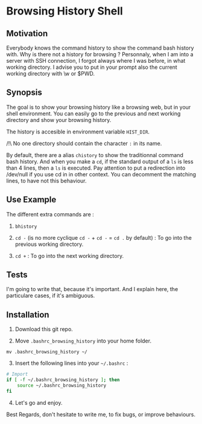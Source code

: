 # Browsing History Shell

## Motivation

Everybody knows the command history to show the command bash history with. Why is there not a history for browsing ? Personnaly, when I am into a server with SSH connection, I forgot always where I was before, in what working directory. I advise you to put in your prompt also the current working directory with \w or $PWD.

## Synopsis

The goal is to show your browsing history like a browsing web, but in your shell environment. You can easily go to the previous and next working directory and show your browsing history. 

The history is accesible in environment variable `HIST_DIR`.

/!\ No one directory should contain the character `:` in its name.

By default, there are a alias `chistory` to show the traditionnal command bash history. And when you make a `cd`, if the standard output of a `ls` is less than 4 lines, then a `ls` is executed. Pay attention to put a redirection into /dev/null if you use cd in in other context. You can decomment the matching lines, to have not this behaviour.

## Use Example

The different extra commands are :

1. `bhistory`

2. `cd -` (is no more cyclique `cd -` + `cd -` = `cd .` by default) : To go into the previous working directory.

3. `cd +` : To go into the next working directory.

## Tests

I'm going to write that, because it's important. And I explain here, the particulare cases, if it's ambiguous.

## Installation

1. Download this git repo.

2. Move `.bashrc_browsing_history` into your home folder.

```
mv .bashrc_browsing_history ~/
```

3. Insert the following lines into your `~/.bashrc` :

```bash
# Import 
if [ -f ~/.bashrc_browsing_history ]; then
    source ~/.bashrc_browsing_history
fi
```

4. Let's go and enjoy.

Best Regards, don't hesitate to write me, to fix bugs, or improve behaviours.
